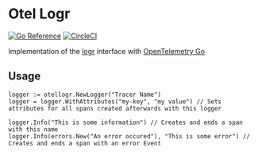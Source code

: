 # Otel Logr
[![Go Reference](https://pkg.go.dev/badge/github.com/dmathieu/otellogr.svg)](https://pkg.go.dev/github.com/dmathieu/otellogr)
[![CircleCI](https://circleci.com/gh/dmathieu/otellogr.svg?style=svg)](https://app.circleci.com/pipelines/github/dmathieu/otellogr)

Implementation of the [logr](https://github.com/go-logr/logr) interface with [OpenTelemetry Go](https://github.com/open-telemetry/opentelemetry-go)

## Usage

```golang
logger := otellogr.NewLogger("Tracer Name")
logger = logger.WithAttributes("my-key", "my value") // Sets attributes for all spans created afterwards with this logger

logger.Info("This is some information") // Creates and ends a span with this name
logger.Info(errors.New("An error occured"), "This is some error") // Creates and ends a span with an error Event
```
